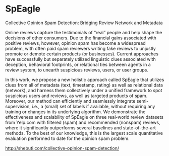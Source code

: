 # SpEagle
Collective Opinion Spam Detection: Bridging Review Network and Metadata

Online reviews capture the testimonials of “real” people and help shape the decisions of other consumers. Due to the financial gains associated with positive reviews, however, opinion spam has become a widespread problem, with often paid spam reviewers writing fake reviews to unjustly promote or demote certain products (or businesses). Current approaches have successfully but separately utilized linguistic clues associated with deception, behavioral footprints, or relational ties between agents in a review system, to unearth suspicious reviews, users, or user groups.

In this work, we propose a new holistic approach called SpEagle that utilizes clues from all of metadata (text, timestamp, rating) as well as relational data (network), and harness them collectively under a unified framework to spot suspicious users and reviews, as well as targeted products of spam. Moreover, our method can efficiently and seamlessly integrate semi-supervision, i.e., a (small) set of labels if available, without requiring any training or changes in its underlying algorithm. We demonstrate the effectiveness and scalability of SpEagle on three real-world review datasets from Yelp.com with filtered (spam) and recommended (nonspam) reviews, where it significantly outperforms several baselines and state-of-the-art methods. To the best of our knowledge, this is the largest scale quantitative evaluation performed to date for the opinion spam problem.

http://shebuti.com/collective-opinion-spam-detection/
